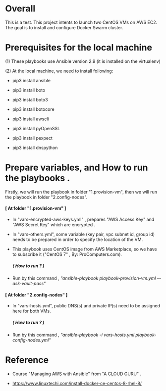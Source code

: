 # Overall
This is a test. This project intents to launch two CentOS VMs on AWS EC2.  The goal is to install and configure Docker Swarm cluster.




# Prerequisites for the local machine
(1) These playbooks use Ansible version 2.9 (it is installed on the virtualenv)

(2) At the local machine, we need to install following:

- pip3 install ansible

- pip3 install boto

- pip3 install boto3

- pip3 install botocore

- pip3 install awscli

- pip3 install pyOpenSSL

- pip3 install pexpect

- pip3 install dnspython


# Prepare variables, and How to run the playbooks .

Firstly, we will run the playbook in folder "1.provision-vm", then we will run the playbook in folder "2.config-nodes".

#### [ At folder "1.provision-vm" ]


- In "vars-encrypted-aws-keys.yml" , prepares "AWS Access Key" and "AWS Secret Key" which are encrypted .

- In "vars-others.yml", some variable (key pair, vpc subnet id, group id)  needs to be prepared in order to specify the location of the VM.

- This playbook uses CentOS image from AWS Marketplace, so we have to subscribe it  ("CentOS 7" ,  By: ProComputers.com). 

    ##### ( How to run ? )

- Run by this command , *"ansible-playbook playbook-provision-vm.yml --ask-vault-pass"*

#### [ At folder "2.config-nodes" ]

- In "vars-hosts.yml", public DNS(s) and private IP(s) need to be assigned here for both VMs.

    ##### ( How to run ? )

- Run by this command , *"ansible-playbook -i vars-hosts.yml playbook-config-nodes.yml"*




# Reference
- Course "Managing AWS with Ansible" from "A CLOUD GURU" .

- https://www.linuxtechi.com/install-docker-ce-centos-8-rhel-8/
